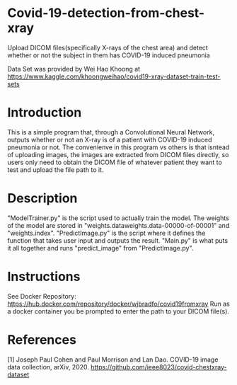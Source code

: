 # Covid-19-detection-from-chest-xray

Upload DICOM files(specifically X-rays of the chest area) and detect whether or not the subject in them has COVID-19 induced pneumonia

Data Set was provided by Wei Hao Khoong at https://www.kaggle.com/khoongweihao/covid19-xray-dataset-train-test-sets

# Introduction
This is a simple program that, through a Convolutional Neural Network, outputs whether or not an X-ray is of a patient with COVID-19 induced pneumonia or not. The convenienve in this program vs others is that isntead of uploading images, the images are extracted from DICOM files directly, so users only need to obtain the DICOM file of whatever patient they want to test and upload the file path to it.

# Description
"ModelTrainer.py" is the script used to actually train the model. The weights of the model are stored in "weights.dataweights.data-00000-of-00001" and "weights.index". "PredictImage.py" is the script where it defines the function that takes user input and outputs the result. "Main.py" is what puts it all together and runs "predict_image" from "PredictImage.py". 

# Instructions
See Docker Repository: https://hub.docker.com/repository/docker/wjbradfo/covid19fromxray
Run as a docker container you be prompted to enter the path to your DICOM file(s).




# References
[1] Joseph Paul Cohen and Paul Morrison and Lan Dao. COVID-19 image data collection, arXiv, 2020. https://github.com/ieee8023/covid-chestxray-dataset
